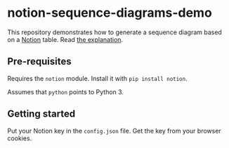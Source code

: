 # notion-sequence-diagrams-demo
This repository demonstrates how to generate a sequence diagram based on a [Notion](http://notion.so/) table.
Read [the explanation](https://www.notion.so/Sequence-diagrams-in-sync-with-tasks-018a03174e454e69919ba903169623bf).

## Pre-requisites
Requires the `notion` module. Install it with `pip install notion`.

Assumes that `python` points to Python 3.

## Getting started
Put your Notion key in the `config.json` file. Get the key from your browser cookies.

